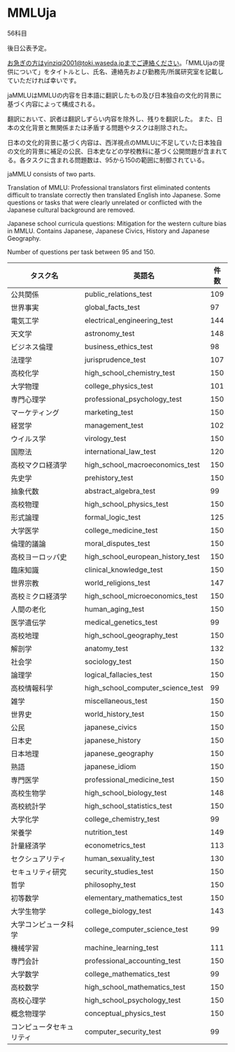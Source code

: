 # MMLUja
56科目

後日公表予定。

お急ぎの方はyinziqi2001@toki.waseda.jpまでご連絡ください。「MMLUjaの提供について」をタイトルとし、氏名、連絡先および勤務先/所属研究室を記載していただければ幸いです。

jaMMLUはMMLUの内容を日本語に翻訳したもの及び日本独自の文化的背景に基づく内容によって構成される。

翻訳において、訳者は翻訳しずらい内容を除外し、残りを翻訳した。
また、日本の文化背景と無関係または矛盾する問題やタスクは削除された。

日本の文化的背景に基づく内容は、西洋視点のMMLUに不足していた日本独自の文化的背景に補足の公民、日本史などの学校教科に基づく公開問題が含まれてる。各タスクに含まれる問題数は、95から150の範囲に制御されている。

jaMMLU consists of two parts. 

Translation of MMLU: Professional translators first eliminated contents difficult to translate correctly then translated English into Japanese. Some questions or tasks that were clearly unrelated or conflicted with the Japanese cultural background are removed. 

Japanese school curricula questions: Mitigation for the western culture bias in MMLU. Contains Japanese, Japanese Civics, History and Japanese Geography.

Number of questions per task between 95 and 150.


| タスク名 | 英語名 | 件数 |
|---|---|---|
| 公共関係 | public_relations_test | 109 |
| 世界事実 | global_facts_test | 97 |
| 電気工学 | electrical_engineering_test | 144 |
| 天文学 | astronomy_test | 148 |
| ビジネス倫理 | business_ethics_test | 98 |
| 法理学 | jurisprudence_test | 107 |
| 高校化学 | high_school_chemistry_test | 150 |
| 大学物理 | college_physics_test | 101 |
| 専門心理学 | professional_psychology_test | 150 |
| マーケティング | marketing_test | 150 |
| 経営学 | management_test | 102 |
| ウイルス学 | virology_test | 150 |
| 国際法 | international_law_test | 120 |
| 高校マクロ経済学 | high_school_macroeconomics_test | 150 |
| 先史学 | prehistory_test | 150 |
| 抽象代数 | abstract_algebra_test | 99 |
| 高校物理 | high_school_physics_test | 150 |
| 形式論理 | formal_logic_test | 125 |
| 大学医学 | college_medicine_test | 150 |
| 倫理的議論 | moral_disputes_test | 150 |
| 高校ヨーロッパ史 | high_school_european_history_test | 150 |
| 臨床知識 | clinical_knowledge_test | 150 |
| 世界宗教 | world_religions_test | 147 |
| 高校ミクロ経済学 | high_school_microeconomics_test | 150 |
| 人間の老化 | human_aging_test | 150 |
| 医学遺伝学 | medical_genetics_test | 99 |
| 高校地理 | high_school_geography_test | 150 |
| 解剖学 | anatomy_test | 132 |
| 社会学 | sociology_test | 150 |
| 論理学 | logical_fallacies_test | 150 |
| 高校情報科学 | high_school_computer_science_test | 99 |
| 雑学 | miscellaneous_test | 150 |
| 世界史 | world_history_test | 150 |
|公民|japanese_civics|150|
|日本史|japanese_history|150|
|日本地理|japanese_geography|150|
|熟語|japanese_idiom|150|
| 専門医学 | professional_medicine_test | 150 |
| 高校生物学 | high_school_biology_test | 148 |
| 高校統計学 | high_school_statistics_test | 150 |
| 大学化学 | college_chemistry_test | 99 |
| 栄養学 | nutrition_test | 149 |
| 計量経済学 | econometrics_test | 113 |
| セクシュアリティ | human_sexuality_test | 130 |
| セキュリティ研究 | security_studies_test | 150 |
| 哲学 | philosophy_test | 150 |
| 初等数学 | elementary_mathematics_test | 150 |
| 大学生物学 | college_biology_test | 143 |
| 大学コンピュータ科学 | college_computer_science_test | 99 |
| 機械学習 | machine_learning_test | 111 |
| 専門会計 | professional_accounting_test | 150 |
| 大学数学 | college_mathematics_test | 99 |
| 高校数学 | high_school_mathematics_test | 150 |
| 高校心理学 | high_school_psychology_test | 150 |
| 概念物理学 | conceptual_physics_test | 150 |
| コンピュータセキュリティ | computer_security_test | 99 |
